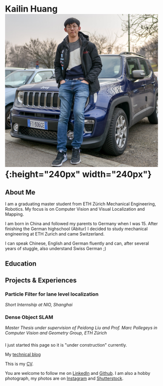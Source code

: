# **Kailin Huang** ![](./resources/KailinHuangPhoto.jpg){:height="240px" width="240px"}

## About Me
I am a graduating master student from ETH Zürich Mechanical Engineering, Robotics. My focus is on Computer Vision and Visual Localization and Mapping.

I am born in China and followed my parents to Germany when I was 15. After finishing the German highschool (Abitur) I decided to study mechanical engineering at ETH Zurich and came Switzerland.

I can speak Chinese, English and German fluently and can, after several years of stuggle, also understand Swiss German ;)

## Education

## Projects & Experiences

### Particle Filter for lane level localization
_Short Internship at NIO, Shanghai_

### Dense Object SLAM
_Master Thesis  under supervision of Peidong Liu and Prof. Marc Pollegeys in Computer Vision and Geometry Group, ETH Zürich_

###














I just started this page so it is "under construction" currently.







My [technical blog](./blogs/blog_main.md)



This is my [CV](./resources/CV-Kailin_Huang_2019_Feb_Photo.pdf).

You are welcome to follow me on [LinkedIn](https://www.linkedin.com/in/kailinhuang93/) and [Github](https://github.com/khuang93). I am also a hobby photograph, my photos are on [Instagram](https://www.instagram.com/khuang1993/) and [Shutterstock](www.shutterstock.com/g/Kailin+Huang).
